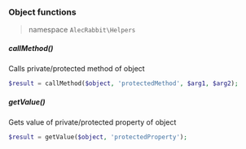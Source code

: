 ### Object functions
> namespace `AlecRabbit\Helpers`

##### callMethod()
Calls private/protected method of object
```php
$result = callMethod($object, 'protectedMethod', $arg1, $arg2);
```
##### getValue()
Gets value of private/protected property of object
```php
$result = getValue($object, 'protectedProperty');
```

